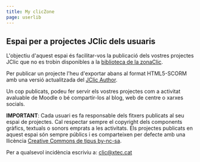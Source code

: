 ```yaml
---
title: My clicZone
page: userlib
---
```


## Espai per a projectes JClic dels usuaris

L'objectiu d'aquest espai és facilitar-vos la publicació dels vostres projectes JClic que no es trobin disponibles a la [biblioteca de la zonaClic](https://clic.xtec.cat/repo/).

Per publicar un projecte l'heu d'exportar abans al format HTML5-SCORM amb una versió actualitzada del [JClic Author](https://clic.xtec.cat/ca/jclic/download.htm).

Un cop publicats, podeu fer servir els vostres projectes com a activitat avaluable de Moodle o bé compartir-los al blog, web de centre o xarxes socials.

__IMPORTANT__: Cada usuari es fa responsable dels fitxers publicats al seu espai de projectes. Cal respectar sempre el copyright dels components gràfics, textuals o sonors emprats a les activitats. Els projectes publicats en aquest espai són sempre públics i es comparteixen per defecte amb una llicència [Creative Commons de tipus by-nc-sa](https://creativecommons.org/licenses/by-nc-sa/3.0/es/deed.ca).

Per a qualsevol incidència escriviu a: [clic@xtec.cat](mailto:clic.xtec.cat)
